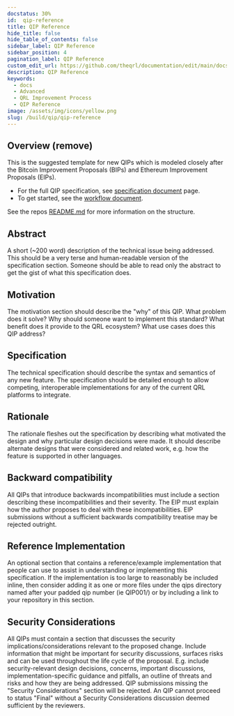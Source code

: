 ```yaml
---
docstatus: 30%
id:  qip-reference
title: QIP Reference
hide_title: false
hide_table_of_contents: false
sidebar_label: QIP Reference
sidebar_position: 4
pagination_label: QIP Reference
custom_edit_url: https://github.com/theqrl/documentation/edit/main/docs/Build/QIP/qip-reference.md
description: QIP Reference
keywords:
  - docs
  - Advanced
  - QRL Improvement Process
  - QIP Reference
image: /assets/img/icons/yellow.png
slug: /build/qip/qip-reference
---
```



## Overview (remove)

This is the suggested template for new QIPs which is modeled closely after the Bitcoin Improvement Proposals (BIPs) and Ethereum Improvement Proposals (EIPs).

- For the full QIP specification, see [specification document](https://github.com/theqrl/qips/blob/master/qip-specification.md) page.
- To get started, see the [workflow document](https://github.com/theqrl/qips/blob/master/qip-workflow.md).

See the repos [README.md](https://github.com/theqrl/qips/blob/master/README.md) for more information on the structure.

## Abstract

A short (~200 word) description of the technical issue being addressed. This should be a very terse and human-readable version of the specification section. Someone should be able to read only the abstract to get the gist of what this specification does.

## Motivation

The motivation section should describe the "why" of this QIP. What problem does it solve? Why should someone want to implement this standard? What benefit does it provide to the QRL ecosystem? What use cases does this QIP address?

## Specification

The technical specification should describe the syntax and semantics of any new feature. The specification should be detailed enough to allow competing, interoperable implementations for any of the current QRL platforms to integrate.

## Rationale

The rationale fleshes out the specification by describing what motivated the design and why particular design decisions were made. It should describe alternate designs that were considered and related work, e.g. how the feature is supported in other languages.

## Backward compatibility

All QIPs that introduce backwards incompatibilities must include a section describing these incompatibilities and their severity. The EIP must explain how the author proposes to deal with these incompatibilities. EIP submissions without a sufficient backwards compatibility treatise may be rejected outright.

## Reference Implementation

An optional section that contains a reference/example implementation that people can use to assist in understanding or implementing this specification. If the implementation is too large to reasonably be included inline, then consider adding it as one or more files under the qips directory named after your padded qip number (ie QIP001/) or by including a link to your repository in this section.

## Security Considerations

All QIPs must contain a section that discusses the security implications/considerations relevant to the proposed change. Include information that might be important for security discussions, surfaces risks and can be used throughout the life cycle of the proposal. E.g. include security-relevant design decisions, concerns, important discussions, implementation-specific guidance and pitfalls, an outline of threats and risks and how they are being addressed. QIP submissions missing the "Security Considerations" section will be rejected. An QIP cannot proceed to status "Final" without a Security Considerations discussion deemed sufficient by the reviewers.